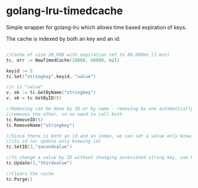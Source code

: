 # golang-lru-timedcache
Simple wrapper for golang-lru which allows time based expiration of keys.

The cache is indexed by both an key and an id.

```go

//Cache of size 20,000 with expiration set to 60,000ms (1 min)
tc, err := NewTimedCache(20000, 60000, nil)

keyid := 5
tc.Set("stringkey",keyid, "value")

//v is "value"
v, ok := tc.GetByName("stringkey")
v, ok = tc.GetByID(5)

//Removing can be done by ID or by name - removing by one automatically
//removes the other, so no need to call both
tc.RemoveID(5)
tc.RemoveName("stringkey")

//Since there is both an id and an index, we can set a value only knowing
//its id (or update only knowing id)
tc.SetID(3,"secondvalue")

//To change a value by ID without changing associated string key, use Update
tc.Update(3,"thirdvalue")

//Clears the cache
tc.Purge()
```
